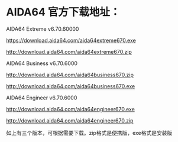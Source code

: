 
# AIDA64 官方下载地址：


AIDA64 Extreme v6.70.60000

https://download.aida64.com/aida64extreme670.exe

http://download.aida64.com/aida64extreme670.zip

AIDA64 Business v6.70.6000

http://download.aida64.com/aida64business670.zip

http://download.aida64.com/aida64business670.exe

AIDA64 Engineer v6.70.6000

http://download.aida64.com/aida64engineer670.exe

http://download.aida64.com/aida64engineer670.zip

如上有三个版本，可根据需要下载。zip格式是便携版，exe格式是安装版
